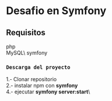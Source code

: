 # Desafio en Symfony


## Requisitos

php\
MySQL\ 
symfony

### `Descarga del proyecto`

1.- Clonar repositorio\
2.- instalar npm con **symfony**\
4.- ejecutar **symfony server:start**\
